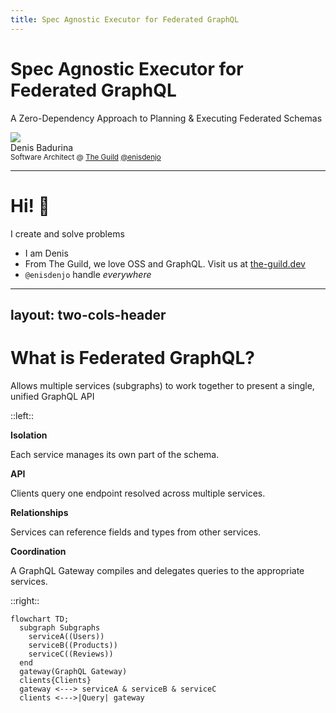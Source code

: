 ```yaml
---
title: Spec Agnostic Executor for Federated GraphQL
---
```


# Spec Agnostic Executor for Federated GraphQL

A Zero-Dependency Approach to Planning & Executing Federated Schemas

<div class="flex flex-items-center gap-sm mt-15">
  <img src="/profile.jpg" class="rounded-full size-20" />
  <div class="flex flex-col">
    <div>Denis Badurina</div>
    <small class="opacity-50">
      Software Architect @ <a href="https://the-guild.dev/">The Guild</a>
    </small>
    <small>
      <grommet-icons-github /> <a href="https://github.com/enisdenjo">@enisdenjo</a>
    </small>
  </div>
</div>

---

# Hi! 👋

I create and solve problems

- I am Denis
- From The Guild, we love OSS and GraphQL. Visit us at [the-guild.dev](https://the-guild.dev/)
- `@enisdenjo` handle _everywhere_

<!--
- Before we start, let me introduce myself
- I am Denis from The Guild. We are the largest open-source vendor in the GraphQL ecosystem
- This is my handle, I use the same one everywhere
-->

---
layout: two-cols-header
---

# What is Federated GraphQL?

Allows multiple services (subgraphs) to work together to present a single, unified GraphQL API

::left::

**Isolation**

Each service manages its own part of the schema.

**API**

Clients query one endpoint resolved across multiple services.

**Relationships**

Services can reference fields and types from other services.

**Coordination**

A GraphQL Gateway compiles and delegates queries to the appropriate services.

::right::

```mermaid{scale: 0.8}
flowchart TD;
  subgraph Subgraphs
    serviceA((Users))
    serviceB((Products))
    serviceC((Reviews))
  end
  gateway(GraphQL Gateway)
  clients{Clients}
  gateway <---> serviceA & serviceB & serviceC
  clients <--->|Query| gateway
```

<!--
TODO: convert to bullets

Let's start by defining what federated GraphQL is and why it's important.

Federated GraphQL allows us to break down a large, monolithic API into multiple, smaller services, often referred to as subgraphs. Each service owns its own part of the schema, for example, a user service might manage user profiles, while a product service handles product data. Despite this separation, clients interact with a single GraphQL API.

This means that even though the schema is split across services, the client only sees one unified API. The client doesn't need to worry about which service is responsible for what part of the query. The magic happens behind the scenes, where services can reference each other's types and fields.

To make this happen, we usually have a GraphQL Gateway. This gateway sits in front of all the services and is responsible for compiling the query, breaking it down into smaller requests for each service, and then stitching the results back together.

For example, if a client queries user data about a review on a product, the gateway will create requests and join the 3 subgraphs, combine the response and return the result to the client.

The benefits of this approach are significant. First, it allows us to scale services independently, which is crucial for large-scale systems. Each team can develop and deploy their service autonomously, and domain-driven design fits naturally within this structure because each service is only responsible for its own specific domain.

So, in essence, Federated GraphQL gives us all the power of distributed systems with the simplicity of a single, unified GraphQL interface.
-->
